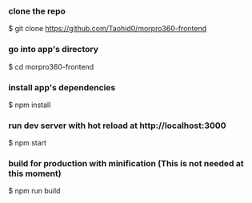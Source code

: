 ### clone the repo
$ git clone https://github.com/Taohid0/morpro360-frontend

### go into app's directory
$ cd morpro360-frontend 

### install app's dependencies
$ npm install


### run dev server with hot reload at http://localhost:3000
$ npm start


### build for production with minification (This is not needed at this moment)
$ npm run build
